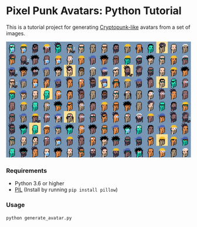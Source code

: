 # Pixel Punk Avatars: Python Tutorial

This is a tutorial project for generating [Cryptopunk-like](https://www.larvalabs.com/cryptopunks) avatars from a set of images.

![avatar_sample](./avatar_sample.png)

### Requirements

* Python 3.6 or higher
* [PIL](https://pillow.readthedocs.io/en/stable/) (Install by running `pip install pillow`)

### Usage

```bash
python generate_avatar.py
```
